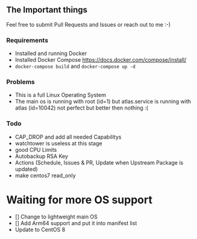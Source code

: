 ## The Important things

Feel free to submit Pull Requests and Issues or reach out to me :-)

### Requirements

- Installed and running Docker
- Installed Docker Compose https://docs.docker.com/compose/install/
- ```docker-compose build``` and ```docker-compose up -d```


### Problems

- This is a full Linux Operating System
- The main os is running with root (id=1) but atlas.service is running with atlas (id=10042) not perfect but better then nothing :(

### Todo

 - CAP_DROP and add all needed Capabilitys
 - watchtower is useless at this stage
 - good CPU Limits
 - Autobackup RSA Key
 - Actions (Schedule, Issues & PR, Update when Upstream Package is updated)
 - make centos7 read_only

# Waiting for more OS support
 - [] Change to lightweight main OS
 - [] Add Arm64 support and put it into manifest list
 - Update to CentOS 8

